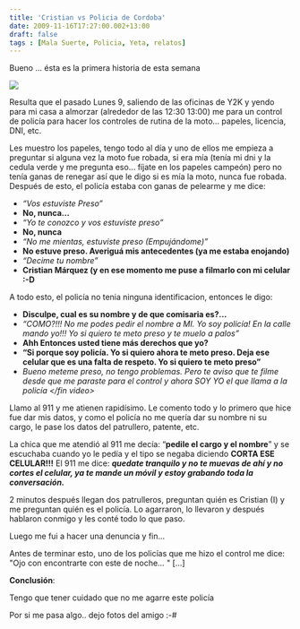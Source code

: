 ```yaml
---
title: 'Cristian vs Policia de Cordoba'
date: 2009-11-16T17:27:00.002+13:00
draft: false
tags : [Mala Suerte, Policia, Yeta, relatos]
---
```


  
Bueno … ésta es la primera historia de esta semana  
  

[![](http://1.bp.blogspot.com/-JOP9oCeVz6M/TnGAldD-x4I/AAAAAAAAJq8/MO6bPgFYiJA/s1600/policia.jpg)](http://1.bp.blogspot.com/-JOP9oCeVz6M/TnGAldD-x4I/AAAAAAAAJq8/MO6bPgFYiJA/s1600/policia.jpg)

Resulta que el pasado Lunes 9, saliendo de las oficinas de Y2K y yendo para mi casa a almorzar (alrededor de las 12:30 13:00) me para un control de policía para hacer los controles de rutina de la moto… papeles, licencia, DNI, etc.  
  
Les muestro los papeles, tengo todo al día y uno de ellos me empieza a preguntar si alguna vez la moto fue robada, si era mía (tenía mi dni y la cedula verde y me pregunta eso… fíjate en los papeles campeón) pero no tenía ganas de renegar así que le digo si es mía la moto, nunca fue robada. Después de esto, el policía estaba con ganas de pelearme y me dice:  
  
  

*   _“Vos estuviste Preso”_
*   **No, nunca…**
*   _“Yo te conozco y vos estuviste preso”_
*   **No, nunca**
*   _“No me mientas, estuviste preso (Empujándome)”_
*   **No estuve preso. Averiguá mis antecedentes (ya me estaba enojando)**
*   _“Decime tu nombre”_
*   **Cristian Márquez (y en ese momento me puse a filmarlo con mi celular :-D**

A todo esto, el policía no tenia ninguna identificacion, entonces le digo:  

*   **Disculpe, cual es su nombre y de que comisaria es?...**
*   _“COMO?!!! No me podes pedir el nombre a MI. Yo soy policía! En la calle mando yo!!! Yo si quiero te meto preso y te muelo a palos”_
*   **Ahh Entonces usted tiene más derechos que yo?**
*   **“Si porque soy policía. Yo si quiero ahora te meto preso. Deja ese celular que es una falta de respeto. Yo si quiero te meto preso”**
*   _Bueno meteme preso, no tengo problemas. Pero te aviso que te filme desde que me paraste para el control y ahora SOY YO el que llama a la policía </fin video> <Cara sorprendida Policia>_

Llamo al 911 y me atienen rapidísimo. Le comento todo y lo primero que hice fue dar mis datos, y como el policía no me quería dar su nombre ni su cargo, le pase los datos del patrullero, patente, etc.

  
La chica que me atendió al 911 me decía: “**pedile el cargo y el nombre**” y se escuchaba cuando yo le pedía y el tipo se negaba diciendo **CORTA ESE CELULAR!!!** El 911 me dice: _**quedate tranquilo y no te muevas de ahí y no cortes el celular, ya te mande un móvil y estoy grabando toda la conversación.**_  
  
2 minutos después llegan dos patrulleros, preguntan quién es Cristian (I) y me preguntan quién es el policía. Lo agarraron, lo llevaron y después hablaron conmigo y les conté todo lo que paso.  
  
Luego me fui a hacer una denuncia y fin…  
  
Antes de terminar esto, uno de los policías que me hizo el control me dice: "Ojo con encontrarte con este de noche… " \[…\]  
  
**Conclusión**:  
  
Tengo que tener cuidado que no me agarre este policía  
  
Por si me pasa algo.. dejo fotos del amigo :-#